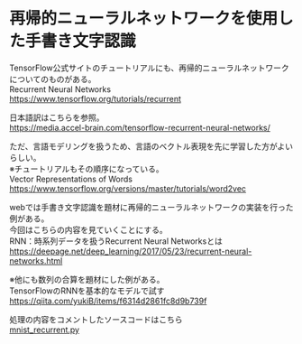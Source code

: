 # 再帰的ニューラルネットワークを使用した手書き文字認識

TensorFlow公式サイトのチュートリアルにも、再帰的ニューラルネットワークについてのものがある。  
Recurrent Neural Networks  
https://www.tensorflow.org/tutorials/recurrent

日本語訳はこちらを参照。  
https://media.accel-brain.com/tensorflow-recurrent-neural-networks/

ただ、言語モデリングを扱うため、言語のベクトル表現を先に学習した方がよいらしい。  
※チュートリアルもその順序になっている。  
Vector Representations of Words  
https://www.tensorflow.org/versions/master/tutorials/word2vec

webでは手書き文字認識を題材に再帰的ニューラルネットワークの実装を行った例がある。  
今回はこちらの内容を見ていくことにする。  
RNN：時系列データを扱うRecurrent Neural Networksとは  
https://deepage.net/deep_learning/2017/05/23/recurrent-neural-networks.html

※他にも数列の合算を題材にした例がある。  
TensorFlowのRNNを基本的なモデルで試す  
https://qiita.com/yukiB/items/f6314d2861fc8d9b739f

処理の内容をコメントしたソースコードはこちら  
[mnist_recurrent.py](../source/TF_MNIST/mnist_recurrent.py)  
